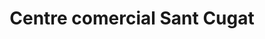 ---
title: "Centre comercial Sant Cugat"
url: /sant-cugat-del-valles/centre-comercial-sant-cugat/
shop: centro comercial
---